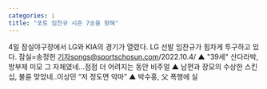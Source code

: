 ```yaml
---
categories: i
title: "포토 임찬규 시즌 7승을 향해"
---
```

4일 잠실야구장에서 LG와 KIA의 경기가 열렸다. LG 선발 임찬규가 힘차게 투구하고 있다. 잠실=송정헌 기자songs@sportschosun.com/2022.10.4/  ▲ "39세" 산다라박, 방부제 미모 그 자체였네...점점 더 어려지는 동안 비주얼 ▲ 남편과 장모의 수상한 스킨십, 불륜 맞았네..이상민 “저 정도면 악마” ▲ 박수홍, 父 폭행에 실